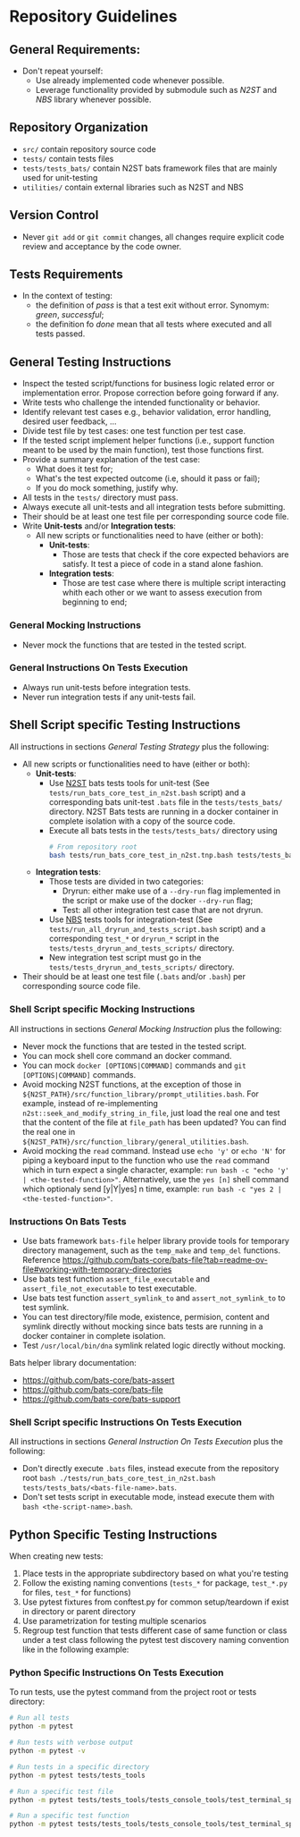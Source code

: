 
# Repository Guidelines
 
## General Requirements:
- Don't repeat yourself: 
  - Use already implemented code whenever possible.
  - Leverage functionality provided by submodule such as _N2ST_ and _NBS_ library whenever possible.
  
## Repository Organization
- `src/` contain repository source code
- `tests/` contain tests files
- `tests/tests_bats/` contain N2ST bats framework files that are mainly used for unit-testing
- `utilities/` contain external libraries such as N2ST and NBS

## Version Control
- Never `git add` or `git commit` changes, all changes require explicit code review and acceptance by the code owner.   

## Tests Requirements
- In the context of testing:
  - the definition of _pass_ is that a test exit without error. Synomym: _green_, _successful_; 
  - the definition fo _done_ mean that all tests where executed and all tests passed.

## General Testing Instructions
- Inspect the tested script/functions for business logic related error or implementation error. Propose correction before going forward if any. 
- Write tests who challenge the intended functionality or behavior.
- Identify relevant test cases e.g., behavior validation, error handling, desired user feedback, ...   
- Divide test file by test cases: one test function per test case.
- If the tested script implement helper functions (i.e., support function meant to be used by the main function), test those functions first.
- Provide a summary explanation of the test case: 
  - What does it test for; 
  - What's the test expected outcome (i.e, should it pass or fail); 
  - If you do mock something, justify why.
- All tests in the `tests/` directory must pass.
- Always execute all unit-tests and all integration tests before submitting.
- Their should be at least one test file per corresponding source code file.
- Write **Unit-tests** and/or **Integration tests**:
  - All new scripts or functionalities need to have (either or both):
    - **Unit-tests**: 
      - Those are tests that check if the core expected behaviors are satisfy. It test a piece of code in a stand alone fashion.  
    - **Integration tests**: 
      - Those are test case where there is multiple script interacting whith each other or we want to assess execution from beginning to end;

### General Mocking Instructions
- Never mock the functions that are tested in the tested script.

### General Instructions On Tests Execution
- Always run unit-tests before integration tests.
- Never run integration tests if any unit-tests fail.

## Shell Script specific Testing Instructions
All instructions in sections _General Testing Strategy_ plus the following:
- All new scripts or functionalities need to have (either or both):
  - **Unit-tests**: 
    - Use [N2ST](https://github.com/norlab-ulaval/norlab-shell-script-tools) bats tests tools for unit-test (See `tests/run_bats_core_test_in_n2st.bash` script) and a corresponding bats unit-test `.bats` file in the `tests/tests_bats/` directory. N2ST Bats tests are running in a docker container in complete isolation with a copy of the source code.
    - Execute all bats tests in the `tests/tests_bats/` directory using
      ```bash
      # From repository root
      bash tests/run_bats_core_test_in_n2st.tnp.bash tests/tests_bats/ tests/tests_bats
      ```
  - **Integration tests**: 
    - Those tests are divided in two categories: 
      - Dryrun: either make use of a `--dry-run` flag implemented in the script or make use of the docker `--dry-run` flag;  
      - Test: all other integration test case that are not dryrun.
    - Use [NBS](https://github.com/norlab-ulaval/norlab-build-system) tests tools for integration-test (See `tests/run_all_dryrun_and_tests_script.bash` script) and a corresponding `test_*` or `dryrun_*` script in the `tests/tests_dryrun_and_tests_scripts/` directory.
    - New integration test script must go in the `tests/tests_dryrun_and_tests_scripts/` directory.
- Their should be at least one test file (`.bats` and/or `.bash`) per corresponding source code file.


### Shell Script specific Mocking Instructions
All instructions in sections _General Mocking Instruction_ plus the following:
- Never mock the functions that are tested in the tested script.
- You can mock shell core command an docker command.
- You can mock `docker [OPTIONS|COMMAND]` commands and `git [OPTIONS|COMMAND]` commands.
- Avoid mocking N2ST functions, at the exception of those in `${N2ST_PATH}/src/function_library/prompt_utilities.bash`. For example, instead of re-implementing `n2st::seek_and_modify_string_in_file`, just load the real one and test that the content of the file at `file_path` has been updated? You can find the real one in `${N2ST_PATH}/src/function_library/general_utilities.bash`.
- Avoid mocking the `read` command. Instead use `echo 'y'` or `echo 'N'` for piping a keyboard input to the function who use the `read` command which in turn expect a single character, example: `run bash -c "echo 'y' | <the-tested-function>"`. Alternatively, use the `yes [n]` shell command which optionaly send [y|Y|yes] n time, example: `run bash -c "yes 2 | <the-tested-function>"`.

### Instructions On Bats Tests
- Use bats framework `bats-file` helper library provide tools for temporary directory management, such as the `temp_make` and `temp_del` functions. 
  Reference https://github.com/bats-core/bats-file?tab=readme-ov-file#working-with-temporary-directories
- Use bats test function `assert_file_executable` and `assert_file_not_executable` to test executable.
- Use bats test function `assert_symlink_to` and `assert_not_symlink_to` to test symlink.
- You can test directory/file mode, existence, permision, content and symlink directly without mocking since bats tests are running in a docker container in complete isolation.
- Test `/usr/local/bin/dna` symlink related logic directly without mocking.

Bats helper library documentation:
  - https://github.com/bats-core/bats-assert
  - https://github.com/bats-core/bats-file
  - https://github.com/bats-core/bats-support

### Shell Script specific Instructions On Tests Execution
All instructions in sections _General Instruction On Tests Execution_ plus the following:
- Don't directly execute `.bats` files, instead execute from the repository root `bash ./tests/run_bats_core_test_in_n2st.bash tests/tests_bats/<bats-file-name>.bats`.
- Don't set tests script in executable mode, instead execute them with `bash <the-script-name>.bash`. 


## Python Specific Testing Instructions
When creating new tests:
1. Place tests in the appropriate subdirectory based on what you're testing
2. Follow the existing naming conventions (`tests_*` for package, `test_*.py` for files, `test_*` for functions)
3. Use pytest fixtures from conftest.py for common setup/teardown if exist in directory or parent directory
4. Use parametrization for testing multiple scenarios
5. Regroup test function that tests different case of same function or class under a test class following the pytest test discovery naming convention like in the following example:

### Python Specific Instructions On Tests Execution
To run tests, use the pytest command from the project root or tests directory:

```bash
# Run all tests
python -m pytest

# Run tests with verbose output
python -m pytest -v

# Run tests in a specific directory
python -m pytest tests/tests_tools

# Run a specific test file
python -m pytest tests/tests_tools/tests_console_tools/test_terminal_splash.py

# Run a specific test function
python -m pytest tests/tests_tools/tests_console_tools/test_terminal_splash.py::test_norlab_splash
```

